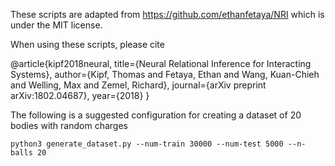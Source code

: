 
These scripts are adapted from https://github.com/ethanfetaya/NRI which is under the MIT license.

When using these scripts, please cite

@article{kipf2018neural,
  title={Neural Relational Inference for Interacting Systems},
  author={Kipf, Thomas and Fetaya, Ethan and Wang, Kuan-Chieh and Welling, Max and Zemel, Richard},
  journal={arXiv preprint arXiv:1802.04687},
  year={2018}
}

The following is a suggested configuration for creating a dataset
of 20 bodies with random charges

```
python3 generate_dataset.py --num-train 30000 --num-test 5000 --n-balls 20
```
